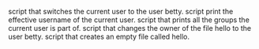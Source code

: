 script that switches the current user to the user betty.
script print the effective username of the current user.
script that prints all the groups the current user is part of.
script that changes the owner of the file hello to the user betty.
script that creates an empty file called hello.
